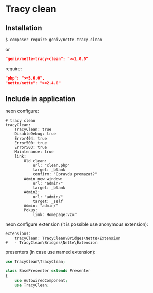 Tracy clean
===========

Installation
------------

```sh
$ composer require geniv/nette-tracy-clean
```
or
```json
"geniv/nette-tracy-clean": ">=1.0.0"
```

require:
```json
"php": ">=5.6.0",
"nette/nette": ">=2.4.0"
```

Include in application
----------------------
neon configure:
```neon
# tracy clean
tracyClean:
    TracyClean: true
    DisableDebug: true
    Error404: true
    Error500: true
    Error503: true
    Maintenance: true
    link:
        Old clean:
            url: "clean.php"
            target: _blank
            confirm: "Opravdu promazat?"
        Admin new window:
            url: "admin/"
            target: _blank
        Admin2:
            url: "admin/"
            target: _self
        Admin: "admin/"
        Pokus:
            link: Homepage:vzor
```

neon configure extension (it is possible use anonymous extension):
```neon
extensions:
    tracyClean: TracyClean\Bridges\Nette\Extension
#   - TracyClean\Bridges\Nette\Extension
```

presenters (in case use named extension):
```php
use TracyClean\TracyClean;

class BasePresenter extends Presenter
{
    use AutowiredComponent;
    use TracyClean;
```
